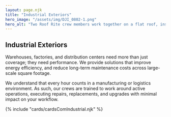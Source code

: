 ```yaml
---
layout: page.njk
title: "Industrial Exteriors"
hero_image: "/assets/img/DJI_0802-1.png"
hero_alt: "Two Roof Rite crew members work together on a flat roof, installing a GAF Everguard TPO membrane. One team member uses a heat welder while another receives instructions from a GAF quality control rep. Tools and an HVAC unit are visible in the background under a partly cloudy sky."
---
```


## Industrial Exteriors

Warehouses, factories, and distribution centers need more than just coverage; they need performance. We provide solutions that improve energy efficiency, and reduce long-term maintenance costs across large-scale square footage.

We understand that every hour counts in a manufacturing or logistics environment. As such, our crews are trained to work around active operations, executing repairs, replacements, and upgrades with minimal impact on your workflow.

<div class="breakout">
  {% include "cards/cardsComIndustrial.njk" %}
  <!-- Possible Gallery Here -->
</div>
